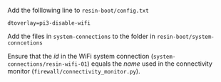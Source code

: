 Add the folllowing line to `resin-boot/config.txt`

    dtoverlay=pi3-disable-wifi

Add the files in `system-connections` to the folder in `resin-boot/system-conncetions`

Ensure that the *id* in the WiFi system connection (`system-connections/resin-wifi-01`) equals the *name* used in the connectivity monitor (`firewall/connectivity_monitor.py`).